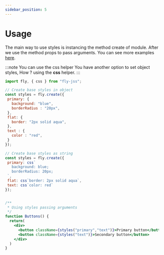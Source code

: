```yaml
---
sidebar_position: 5
---
```


# Usage

The main way to use styles is instancing the method create of module. After we use the method props to pass arguments. You can see more examples [here](https://codesandbox.io/s/fly-jss-css-in-js-wgrrc).

:::note You can use the css helper
You have another option to set object styles, How ? using the **css** helper.
:::

```jsx
import fly, { css } from "fly-jss";

// Create base styles in object
const styles = fly.create({
 primary: {
   background: "blue",
   borderRadius : "20px",
 },
 flat: {
   border: "2px solid aqua",
 },
 text : {
   color : "red",
 }
});

// Create base styles as string
const styles = fly.create({
 primary: css`
   background: blue;
   borderRadius: 20px;
 `,
 flat: css`border: 2px solid aqua`,
 text: css`color: red` 
});


/**
 * Using styles passing arguments
 */
function Buttons() {
  return(
    <div> 
      <button className={styles("primary","text")}>Primary button</button>
      <button className={styles("text")}>Secondary button</button>
    </div>
  )
}
```